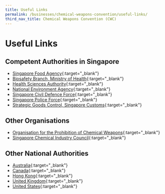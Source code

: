 ```yaml
---
title: Useful Links
permalink: /businesses/chemical-weapons-convention/useful-links/
third_nav_title: Chemical Weapons Convention (CWC)
---
```


# Useful Links 

## Competent Authorities in Singapore

-   [Singapore Food Agency](https://www.sfa.gov.sg/){:target="_blank"}
-   [Biosafety Branch, Ministry of Health](https://www.moh.gov.sg/biosafety/home){:target="_blank"}
-   [Health Sciences Authority](https://www.hsa.gov.sg/){:target="_blank"}
-   [National Environment Agency](http://www.nea.gov.sg/){:target="_blank"}
-   [Singapore Civil Defence Force](http://www.scdf.gov.sg/){:target="_blank"}
-   [Singapore Police Force](http://www.spf.gov.sg/){:target="_blank"}
-   [Strategic Goods Control, Singapore Customs](/businesses/strategic-goods-control/overview){:target="_blank"}

## Other Organisations

-   [Organisation for the Prohibition of Chemical Weapons](http://www.opcw.org/){:target="_blank"}
-   [Singapore Chemical Industry Council](http://www.scic.sg/){:target="_blank"}

## Other National Authorities

-   [Australia](http://dfat.gov.au/international-relations/security/non-proliferation-disarmament-arms-control/chemical-weapons/cwc/Pages/australias-national-authority-for-the-chemical-weapons-convention.aspx){:target="_blank"}
-   [Canada](https://international.gc.ca/world-monde/issues_development-enjeux_developpement/peace_security-paix_securite/national_authority-autorite_nationale.aspx?lang=eng){:target="_blank"}
-   [Hong Kong](http://www.cwc.tid.gov.hk/eindex.html){:target="_blank"}
-   [United Kingdom](https://www.gov.uk/chemical-weapons-convention-guidance){:target="_blank"}
-   [United States](http://www.cwc.gov/){:target="_blank"}
